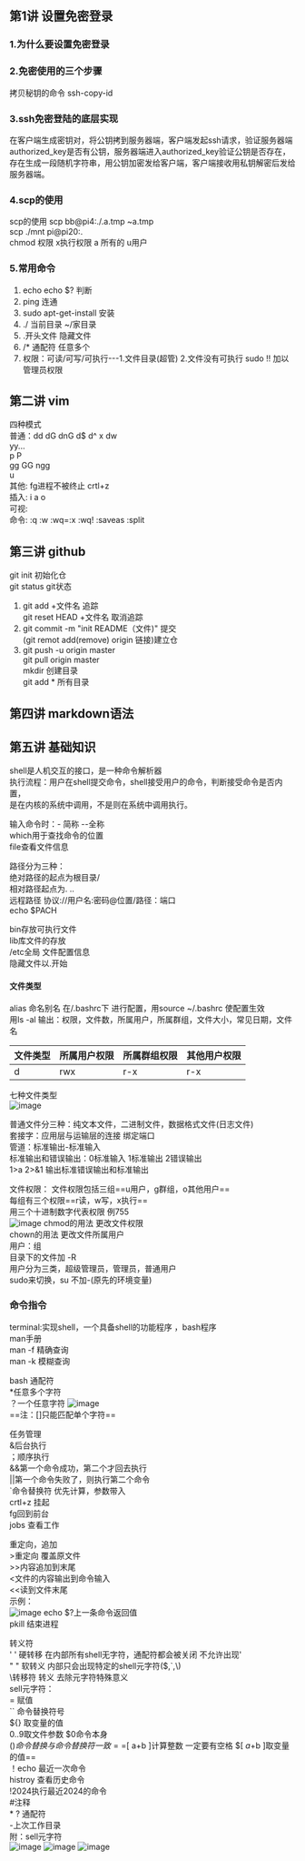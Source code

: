 ## 第1讲 设置免密登录
### 1.为什么要设置免密登录
### 2.免密使用的三个步骤
拷贝秘钥的命令 ssh-copy-id 
### 3.ssh免密登陆的底层实现
在客户端生成密钥对，将公钥拷到服务器端，客户端发起ssh请求，验证服务器端authorized_key是否有公钥，服务器端进入authorized_key验证公钥是否存在，存在生成一段随机字符串，用公钥加密发给客户端，客户端接收用私钥解密后发给服务器端。
###  4.scp的使用
scp的使用  scp bb@pi4:./.a.tmp ~a.tmp  
           scp ./mnt pi@pi20:.  
chmod 权限 x执行权限  a 所有的  u用户
### 5.常用命令  
1. echo  echo $? 判断
2. ping 连通
3. sudo apt-get-install 安装
4. ./  当前目录   ~/家目录
5. .开头文件  隐藏文件
6.   /*  通配符  任意多个
7. 权限：可读/可写/可执行---1.文件目录(超管)  2.文件没有可执行  sudo !! 加以管理员权限
## 第二讲 vim
四种模式  
普通：dd dG dnG d$ d^ x dw  
      yy...  
      p P  
      gg GG ngg  
      u  
     其他: fg进程不被终止    crtl+z  
插入: i a o  
可视:  
命令: :q :w :wq=:x :wq! :saveas :split   
## 第三讲 github
git init 初始化仓  
git status git状态    
1. git add +文件名  追踪  
git reset HEAD +文件名 取消追踪  
2. git commit -m "init README（文件)"  提交  
(git remot add(remove) origin 链接)建立仓  
3. git push -u origin master  
git pull origin master  
mkdir 创建目录  
git add * 所有目录  
## 第四讲 markdown语法  
## 第五讲 基础知识
shell是人机交互的接口，是一种命令解析器  
执行流程：用户在shell提交命令，shell接受用户的命令，判断接受命令是否内置，  
是在内核的系统中调用，不是则在系统中调用执行。 

输入命令时：- 简称    --全称  
which用于查找命令的位置    
file查看文件信息  

路径分为三种：  
绝对路径的起点为根目录/  
相对路径起点为. ..  
远程路径 协议://用户名:密码@位置/路径：端口  
 echo $PACH  
 
bin存放可执行文件   
lib库文件的存放  
/etc全局   文件配置信息  
隐藏文件以.开始

####  文件类型  
alias  命名别名  在/.bashrc下  进行配置，用source ~/.bashrc  使配置生效  
用ls -al 输出：权限，文件数，所属用户，所属群组，文件大小，常见日期，文件名  

文件类型 | 所属用户权限 |所属群组权限 | 其他用户权限
---|---|---|---|
d| rwx|r-x|r-x
七种文件类型  
![image](https://note.youdao.com/yws/res/1311/FB0F2E2A54AD472D9741CADD675A8EA4)

普通文件分三种：纯文本文件，二进制文件，数据格式文件(日志文件)  
套接字：应用层与运输层的连接  绑定端口  
管道：标准输出-标准输入  
标准输出和错误输出：0标准输入  1标准输出  2错误输出  
1>a 2>&1 输出标准错误输出和标准输出  

文件权限： 
文件权限包括三组==u用户，g群组，o其他用户==   
每组有三个权限==r读，w写，x执行==  
用三个十进制数字代表权限  例755   
 ![image](https://note.youdao.com/yws/res/1312/00D02B6BAEF945018AF87F7A7CC63E3D)
chmod的用法  更改文件权限  
chown的用法  更改文件所属用户  
用户：组   
目录下的文件加 -R  
用户分为三类，超级管理员，管理员，普通用户  
sudo来切换，su 不加-(原先的环境变量)  
### 命令指令  
terminal:实现shell，一个具备shell的功能程序 ，bash程序  
man手册  
man -f 精确查询  
man -k 模糊查询  

bash  通配符    
*任意多个字符    
？一个任意字符
![image](https://note.youdao.com/yws/res/1307/2D714DD98DAE427FABB5D6C7E518135B)  
==注：[]只能匹配单个字符==  

任务管理  
&后台执行   
；顺序执行   
&&第一个命令成功，第二个才回去执行  
||第一个命令失败了，则执行第二个命令  
`命令替换符 优先计算，参数带入  
crtl+z 挂起  
fg回到前台  
jobs 查看工作  

重定向，追加  
\>重定向   覆盖原文件  
\>>内容追加到末尾  
\<文件的内容输出到命令输入  
\<<读到文件末尾  
示例：  
![image](https://note.youdao.com/yws/res/1313/1B846C9369094CD1BBD4E363F82D91A7)
echo $?上一条命令返回值  
pkill 结束进程  
  
转义符  
' '  硬转移  在内部所有shell无字符，通配符都会被关闭  不允许出现'  
" "  软转义  内部只会出现特定的shell元字符($,`,\\)  
\转移符  转义  去除元字符特殊意义  
sell元字符：  
=  赋值    
`` 命令替换符号  
${}  取变量的值     
$0..$9取文件参数   $0命令本身   
$() 命令替换  与命令替换符一致  
==$[ a+b ]计算整数  一定要有空格  $[ $a+$b ]取变量的值==  
！echo 最近一次命令  
histroy  查看历史命令  
!2024执行最近2024的命令  
#注释  
\* ? 通配符  
-上次工作目录  
附：sell元字符  
![image](https://note.youdao.com/yws/res/1309/F9949CC06D904F4FA8560383C5B25AF6)
![image](https://note.youdao.com/yws/res/1310/E2BEFB03947444CAA0B5845B220C8B65)
![image](https://note.youdao.com/yws/res/1308/6B2D8D5D49954DB3B43E04FE0CBE9A3B)
